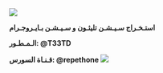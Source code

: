 <img src="https://user-images.githubusercontent.com/73097560/115834477-dbab4500-a447-11eb-908a-139a6edaec5c.gif">

**استـخـراج سـيـشـن تليثـون و سـيـشـن بـايـروجـرام**

**الـمـطـور: @T33TD**

**قـنـاة السورس: @repethone**
<img src="https://user-images.githubusercontent.com/73097560/115834477-dbab4500-a447-11eb-908a-139a6edaec5c.gif">
